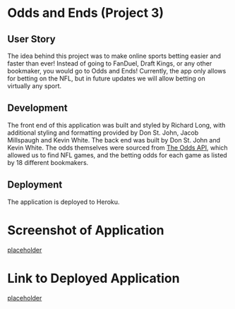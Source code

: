 # Odds and Ends (Project 3)

## User Story

The idea behind this project was to make online sports betting easier and faster than ever! Instead of going to FanDuel, Draft Kings, or any other bookmaker, you would go to Odds and Ends! Currently, the app only allows for betting on the NFL, but in future updates we will allow betting on virtually any sport.

## Development

The front end of this application was built and styled by Richard Long, with additional styling and formatting provided by Don St. John, Jacob Millspaugh and Kevin White. The back end was built by Don St. John and Kevin White. The odds themselves were sourced from [The Odds API](https://the-odds-api.com/), which allowed us to find NFL games, and the betting odds for each game as listed by 18 different bookmakers.

## Deployment

The application is deployed to Heroku.

# Screenshot of Application

[placeholder](placeholder)

# Link to Deployed Application

[placeholder](placeholder)